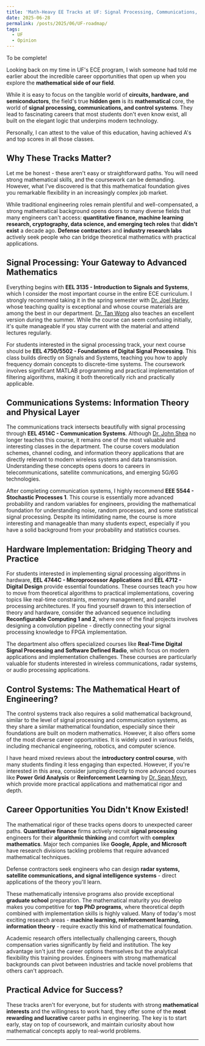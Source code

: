 ```yaml
---
title: 'Math-Heavy EE Tracks at UF: Signal Processing, Communications, and Controls'
date: 2025-06-28
permalink: /posts/2025/06/UF-roadmap/
tags:
  - UF
  - Opinion
---
```


To be complete! <br>

Looking back on my time in UF's ECE program, I wish someone had told me earlier about the incredible career opportunities that open up when you explore the **mathematical side of our field**. <br>

While it is easy to focus on the tangible world of **circuits, hardware, and semiconductors**, the field's true **hidden gem** is its **mathematical** core, the world of **signal processing, communications, and control systems**. 
They lead to fascinating careers that most students don't even know exist, all built on the elegant logic that underpins modern technology. <br>

Personally, I can attest to the value of this education, having achieved A's and top scores in all those classes. 

## Why These Tracks Matter?

Let me be honest - these aren't easy or straightforward paths. You will need strong mathematical skills, and the coursework can be demanding. 
However, what I've discovered is that this mathematical foundation gives you remarkable flexibility in an increasingly complex job market. <br>

While traditional engineering roles remain plentiful and well-compensated, a strong mathematical background opens doors to many diverse fields that many engineers can't access: 
**quantitative finance, machine learning research, cryptography, data science, and emerging tech roles** that **didn't exist** a decade ago. 
**Defense contractor**s and **industry research labs** actively seek people who can bridge theoretical mathematics with practical applications.

## Signal Processing: Your Gateway to Advanced Mathematics
Everything begins with **EEL 3135 - Introduction to Signals and Systems**, which I consider the most important course in the entire ECE curriculum. I strongly recommend taking it in the spring semester with [Dr. Joel Harley](https://www.ece.ufl.edu/people/faculty/joel-b-harley/), 
whose teaching quality is exceptional and whose course materials are among the best in our department. [Dr. Tan Wong](https://www.ece.ufl.edu/people/faculty/tan-wong/) also teaches an excellent version during the summer. 
While the course can seem confusing initially, it's quite manageable if you stay current with the material and attend lectures regularly. <br>

For students interested in the signal processing track, your next course should be **EEL 4750/5502 - Foundations of Digital Signal Processing**. 
This class builds directly on Signals and Systems, teaching you how to apply frequency domain concepts to discrete-time systems. 
The coursework involves significant MATLAB programming and practical implementation of filtering algorithms, making it both theoretically rich and practically applicable.

## Communications Systems: Information Theory and Physical Layer
The communications track intersects beautifully with signal processing through **EEL 4514C - Communication Systems**. 
Although [Dr. John Shea](https://www.ece.ufl.edu/people/faculty/john-m-shea/) no longer teaches this course, it remains one of the most valuable and interesting classes in the department. The course covers modulation schemes, channel coding, 
and information theory applications that are directly relevant to modern wireless systems and data transmission. 
Understanding these concepts opens doors to careers in telecommunications, satellite communications, and emerging 5G/6G technologies. <br>

After completing communication systems, I highly recommend **EEE 5544 - Stochastic Processes 1**. This course is essentially more advanced probability and random variables for engineers, 
providing the mathematical foundation for understanding noise, random processes, and some statistical signal processing. Despite its intimidating name, 
the course is more interesting and manageable than many students expect, especially if you have a solid background from your probability and statistics courses.

## Hardware Implementation: Bridging Theory and Practice

For students interested in implementing signal processing algorithms in hardware, **EEL 4744C - Microprocessor Applications** and **EEL 4712 - Digital Design** 
provide essential foundations. These courses teach you how to move from theoretical algorithms to practical implementations, covering topics like real-time constraints, 
memory management, and parallel processing architectures. If you find yourself drawn to this intersection of theory and hardware, consider the advanced sequence including 
**Reconfigurable Computing 1 and 2**, where one of the final projects involves designing a convolution pipeline - directly connecting your signal processing knowledge to FPGA implementation.

The department also offers specialized courses like **Real-Time Digital Signal Processing and Software Defined Radio**, 
which focus on modern applications and implementation challenges. These courses are particularly valuable for students interested in wireless communications, radar systems, or audio processing applications.

## Control Systems: The Mathematical Heart of Engineering?

The control systems track also requires a solid mathematical background, similar to the level of signal processing and communication systems, as they share a similar mathematical foundation, 
especially since their foundations are built on modern mathematics. However, it also offers some of the most diverse career opportunities. 
It is widely used in various fields, including mechanical engineering, robotics, and computer science. <br>

I have heard mixed reviews about the **introductory control course**, with many students finding it less engaging than expected. 
However, if you're interested in this area, consider jumping directly to more advanced courses like **Power Grid Analysis** or **Reinforcement Learning** by [Dr. Sean Meyn](https://meyn.ece.ufl.edu/), 
which provide more practical applications and mathematical rigor and depth.

## Career Opportunities You Didn't Know Existed!

The mathematical rigor of these tracks opens doors to unexpected career paths. **Quantitative finance** firms actively recruit **signal processing** engineers 
for their **algorithmic thinking** and comfort with **complex mathematics**. Major tech companies like **Google, Apple, and Microsoft** have 
research divisions tackling problems that require advanced mathematical techniques. <br>

Defense contractors seek engineers who can design **radar systems, satellite communications, and signal intelligence systems** - direct applications of the theory you'll learn. <br>

These mathematically intensive programs also provide exceptional **graduate school** preparation. The mathematical maturity you develop makes you competitive for **top PhD programs**, 
where theoretical depth combined with implementation skills is highly valued. 
Many of today's most exciting research areas - **machine learning, reinforcement learning, information theory** - require exactly this kind of mathematical foundation.

Academic research offers intellectually challenging careers, though compensation varies significantly by field and institution. 
The key advantage isn't just the career options themselves but the analytical flexibility this training provides. 
Engineers with strong mathematical backgrounds can pivot between industries and tackle novel problems that others can't approach.

## Practical Advice for Success?

These tracks aren't for everyone, but for students with strong **mathematical interests** and the willingness to work hard, they offer some of the **most rewarding and lucrative** career paths in engineering. 
The key is to start early, stay on top of coursework, and maintain curiosity about how mathematical concepts apply to real-world problems.

------